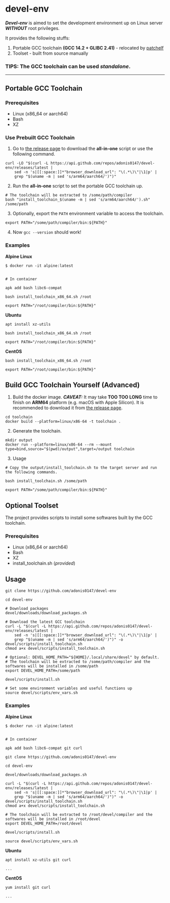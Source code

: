 # devel-env

_**Devel-env**_ is aimed to set the development environment up on Linux server _**WITHOUT**_ root privileges.

It provides the following stuffs:

1. Portable GCC toolchain **(GCC 14.2 + GLIBC 2.41)** - relocated by [patchelf](https://github.com/NixOS/patchelf)
2. Toolset - built from source manually

### TIPS: The GCC toolchain can be used *standalone*.

---

## Portable GCC Toolchain

### Prerequisites

* Linux (x86_64 or aarch64)
* Bash
* XZ

### Use Prebuilt GCC Toolchain

1. Go to [the release page](https://github.com/adonis0147/devel-env/releases) to download the **all-in-one** script or use
   the following command.

```shell
curl -LO "$(curl -L https://api.github.com/repos/adonis0147/devel-env/releases/latest |
    sed -n 's|[[:space:]]*"browser_download_url": "\(.*\)\"|\1|p' |
    grep "$(uname -m | sed 's/arm64/aarch64/')")"
```

2. Run the **all-in-one** script to set the portable GCC toolchain up.

```shell
# The toolchain will be extracted to /some/path/compiler
bash "install_toolchain_$(uname -m | sed 's/arm64/aarch64/').sh" /some/path
```

3. Optionally, export the `PATH` environment variable to access the toolchain.

```shell
export PATH="/some/path/compiler/bin:${PATH}"
```

4. Now `gcc --version` should work!

### Examples

**Alpine Linux**

```shell
$ docker run -it alpine:latest


# In container

apk add bash libc6-compat

bash install_toolchain_x86_64.sh /root

export PATH="/root/compiler/bin:${PATH}"
```

**Ubuntu**

```shell
apt install xz-utils

bash install_toolchain_x86_64.sh /root

export PATH="/root/compiler/bin:${PATH}"
```

**CentOS**

```shell
bash install_toolchain_x86_64.sh /root

export PATH="/root/compiler/bin:${PATH}"
```

## Build GCC Toolchain Yourself (Advanced)

1. Build the docker image. _**CAVEAT:**_ It may take **TOO TOO LONG** time to finish on **ARM64** platform (e.g.
   macOS with Apple Silicon). It is recommended to download it from [the release page](https://github.com/adonis0147/devel-env/releases).

```shell
cd toolchain
docker build --platform=linux/x86-64 -t toolchain .
```

2. Generate the toolchain.

```shell
mkdir output
docker run --platform=linux/x86-64 --rm --mount type=bind,source="$(pwd)/output",target=/output toolchain
```

3. Usage

```shell
# Copy the output/install_toolchain.sh to the target server and run the following commands.

bash install_toolchain.sh /some/path

export PATH="/some/path/compiler/bin:${PATH}"
```

## Optional Toolset

The project provides scripts to install some softwares built by the GCC toolchain.

### Prerequisites

* Linux (x86_64 or aarch64)
* Bash
* XZ
* install_toolchain.sh (_*provided*_)

## Usage

```shell
git clone https://github.com/adonis0147/devel-env

cd devel-env

# Download packages
devel/downloads/download_packages.sh

# Download the latest GCC toolchain
curl -L "$(curl -L https://api.github.com/repos/adonis0147/devel-env/releases/latest |
    sed -n 's|[[:space:]]*"browser_download_url": "\(.*\)\"|\1|p' |
    grep "$(uname -m | sed 's/arm64/aarch64/')")" -o devel/scripts/install_toolchain.sh
chmod a+x devel/scripts/install_toolchain.sh

# Optional: DEVEL_HOME_PATH="${HOME}/.local/share/devel" by default.
# The toolchain will be extracted to /some/path/compiler and the softwares will be installed in /some/path
export DEVEL_HOME_PATH=/some/path

devel/scripts/install.sh

# Set some environment variables and useful functions up
source devel/scripts/env_vars.sh
```

### Examples

**Alpine Linux**

```shell
$ docker run -it alpine:latest


# In container

apk add bash libc6-compat git curl

git clone https://github.com/adonis0147/devel-env

cd devel-env

devel/downloads/download_packages.sh

curl -L "$(curl -L https://api.github.com/repos/adonis0147/devel-env/releases/latest |
    sed -n 's|[[:space:]]*"browser_download_url": "\(.*\)\"|\1|p' |
    grep "$(uname -m | sed 's/arm64/aarch64/')")" -o devel/scripts/install_toolchain.sh
chmod a+x devel/scripts/install_toolchain.sh

# The toolchain will be extracted to /root/devel/compiler and the softwares will be installed in /root/devel
export DEVEL_HOME_PATH=/root/devel

devel/scripts/install.sh

source devel/scripts/env_vars.sh
```

**Ubuntu**

```shell
apt install xz-utils git curl

...
```

**CentOS**

```shell
yum install git curl

...
```
